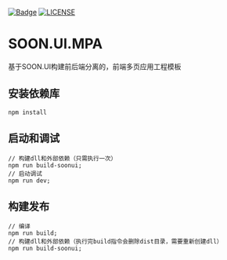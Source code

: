 [![Badge](https://img.shields.io/badge/link-996.icu-%23FF4D5B.svg?style=flat-square)](https://996.icu/#/zh_CN)
[![LICENSE](https://img.shields.io/badge/license-Anti%20996-blue.svg?style=flat-square)](https://github.com/996icu/996.ICU/blob/master/LICENSE)

# SOON.UI.MPA
基于SOON.UI构建前后端分离的，前端多页应用工程模板

## 安装依赖库
```
npm install
```

## 启动和调试
```
// 构建dll和外部依赖（只需执行一次）
npm run build-soonui;
// 启动调试
npm run dev;
```

## 构建发布
```
// 编译
npm run build;
// 构建dll和外部依赖（执行完build指令会删除dist目录，需要重新创建dll）
npm run build-soonui;
```
